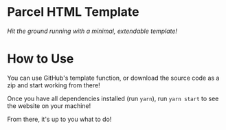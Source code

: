 # Parcel HTML Template

_Hit the ground running with a minimal, extendable template!_

# How to Use

You can use GitHub's template function, or download the source code as a zip and start working from there!

Once you have all dependencies installed (run `yarn`), run `yarn start` to see the website on your machine!

From there, it's up to you what to do!
